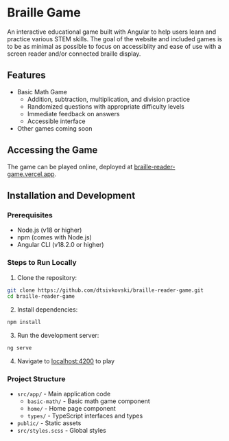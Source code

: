 # Braille Game

An interactive educational game built with Angular to help users learn and practice various STEM skills. The goal of the website and included games is to be as minimal as possible to focus on accessiblity and ease of use with a screen reader and/or connected braille display.

## Features

- Basic Math Game
  - Addition, subtraction, multiplication, and division practice
  - Randomized questions with appropriate difficulty levels
  - Immediate feedback on answers
  - Accessible interface
- Other games coming soon

## Accessing the Game

The game can be played online, deployed at [braille-reader-game.vercel.app](https://braille-reader-game.vercel.app/).

## Installation and Development

### Prerequisites

- Node.js (v18 or higher)
- npm (comes with Node.js)
- Angular CLI (v18.2.0 or higher)

### Steps to Run Locally

1. Clone the repository:

```bash
git clone https://github.com/dtsivkovski/braille-reader-game.git
cd braille-reader-game
```

2. Install dependencies:

```bash
npm install
```

3. Run the development server:

```bash
ng serve
```

4. Navigate to [localhost:4200](http://localhost:4200) to play

### Project Structure

- `src/app/` - Main application code
  - `basic-math/` - Basic math game component
  - `home/` - Home page component
  - `types/` - TypeScript interfaces and types
- `public/` - Static assets
- `src/styles.scss` - Global styles

